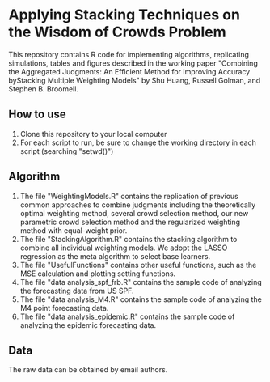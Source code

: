 # Applying Stacking Techniques on the Wisdom of Crowds Problem

This repository contains R code for implementing algorithms, replicating simulations, tables and figures 
described in the working paper "Combining the Aggregated Judgments: An Efficient Method for Improving Accuracy byStacking Multiple Weighting Models" 
by Shu Huang, Russell Golman, and Stephen B. Broomell.

## How to use
1. Clone this repository to your local computer
2. For each script to run, be sure to change the working directory in each script (searching "setwd()")

## Algorithm
1. The file "WeightingModels.R" contains the replication of previous common approaches to combine judgments including the theoretically optimal weighting method, several crowd selection method, our new parametric crowd selection method and the regularized weighting method with equal-weight prior. 
2. The file "StackingAlgorithm.R" contains the stacking algorithm to combine all individual weighting models. We adopt the LASSO regression as the meta algorithm to select base learners. 
3. The file "UsefulFunctions" contains other useful functions, such as the MSE calculation and plotting setting functions. 
4. The file "data analysis_spf_frb.R" contains the sample code of analyzing the forecasting data from US SPF. 
5. The file "data analysis_M4.R" contains the sample code of analyzing the M4 point forecasting data. 
6. The file "data analysis_epidemic.R" contains the sample code of analyzing the epidemic forecasting data.

## Data
The raw data can be obtained by email authors. 

